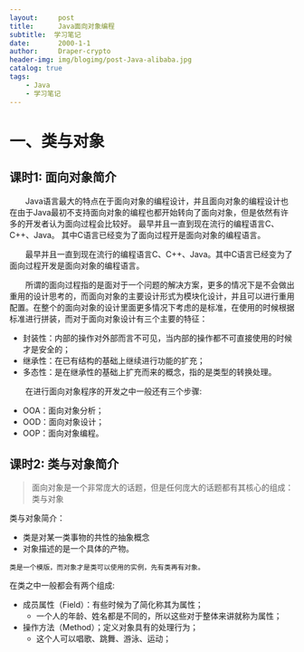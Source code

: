 ```yaml
---
layout:     post
title:      Java面向对象编程
subtitle:  学习笔记
date:       2000-1-1
author:     Draper-crypto
header-img: img/blogimg/post-Java-alibaba.jpg
catalog: true
tags:
    - Java
    - 学习笔记
---
```


# 一、类与对象

## 课时1: 面向对象简介

&emsp;&emsp;Java语言最大的特点在于面向对象的编程设计，并且面向对象的编程设计也在由于Java最初不支持面向对象的编程也都开始转向了面向对象，但是依然有许多的开发者认为面向过程会比较好。
最早并且一直到现在流行的编程语言C、C++、Java。 其中C语言已经变为了面向过程开是面向对象的编程语言。

&emsp;&emsp;最早并且一直到现在流行的编程语言C、C++、Java。其中C语言已经变为了面向过程开发是面向对象的编程语言。

&emsp;&emsp;所谓的面向过程指的是面对于一个问题的解决方案，更多的情况下是不会做出重用的设计思考的，而面向对象的主要设计形式为模块化设计，并且可以进行重用配置。在整个的面向对象的设计里面更多情况下考虑的是标准，在使用的时候根据标准进行拼装，而对于面向对象设计有三个主要的特征：

- 封装性：内部的操作对外部而言不可见，当内部的操作都不可直接使用的时候才是安全的；
- 继承性：在已有结构的基础上继续进行功能的扩充；
- 多态性：是在继承性的基础上扩充而来的概念，指的是类型的转换处理。

&emsp;&emsp;在进行面向对象程序的开发之中一般还有三个步骤:

- OOA：面向对象分析；
- OOD：面向对象设计；
- OOP：面向对象编程。

## 课时2: 类与对象简介

> 面向对象是一个非常庞大的话题，但是任何庞大的话题都有其核心的组成：类与对象

类与对象简介： 

- 类是对某一类事物的共性的抽象概念
- 对象描述的是一个具体的产物。

`类是一个模版，而对象才是类可以使用的实例，先有类再有对象。`

 在类之中一般都会有两个组成:

- 成员属性（Field）：有些时候为了简化称其为属性；
  - 一个人的年龄、姓名都是不同的，所以这些对于整体来讲就称为属性；
- 操作方法（Method）；定义对象具有的处理行为；
  - 这个人可以唱歌、跳舞、游泳、运动；
